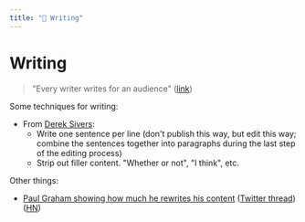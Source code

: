 ```yaml
---
title: "📝 Writing"
---
```

# Writing

> "Every writer writes for an audience"
> ([link](https://youtu.be/aRln8atkNaY?t=212))

Some techniques for writing:
- From [Derek Sivers](https://sive.rs/1s):
  - Write one sentence per line (don't publish this way, but edit this way;
    combine the sentences together into paragraphs during the last step of the
    editing process)
  - Strip out filler content. "Whether or not", "I think", etc.

Other things:
- [Paul Graham showing how much he rewrites his
  content](https://byronm.com/13sentences.html) ([Twitter
  thread](https://twitter.com/paulg/status/1571774245214244864))
  ([HN](https://news.ycombinator.com/item?id=32895672))
